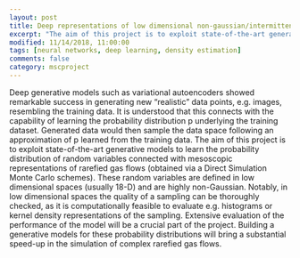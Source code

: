 ```yaml
---
layout: post
title: Deep representations of low dimensional non-gaussian/intermittent random variables
excerpt: "The aim of this project is to exploit state-of-the-art generative models to learn the probability distribution of random variables connected with mesoscopic representations of rarefied gas flows (obtained via a Direct Simulation Monte Carlo schemes)."
modified: 11/14/2018, 11:00:00
tags: [neural networks, deep learning, density estimation]
comments: false
category: mscproject
---
```

Deep generative models such as variational autoencoders showed remarkable success in generating new “realistic” data points, e.g. images, resembling the training data. It is understood that this connects with the capability of learning the probability distribution p underlying the training dataset. Generated data would then sample the data space following an approximation of p learned from the training data.
The aim of this project is to exploit state-of-the-art generative models to learn the probability distribution of random variables connected with mesoscopic representations of rarefied gas flows (obtained via a Direct Simulation Monte Carlo schemes). These random variables are defined in low dimensional spaces (usually 18-D) and are highly non-Gaussian.
Notably, in low dimensional spaces the quality of a sampling can be thoroughly checked, as it is computationally feasible to evaluate e.g. histograms or kernel density representations of the sampling. Extensive evaluation of the performance of the model will be a crucial part of the project.
Building a generative models for these probability distributions will bring a substantial speed-up in the simulation of complex rarefied gas flows.

